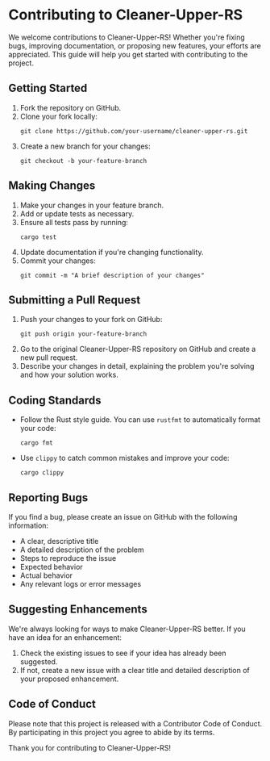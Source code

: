 # Contributing to Cleaner-Upper-RS

We welcome contributions to Cleaner-Upper-RS! Whether you're fixing bugs, improving documentation, or proposing new features, your efforts are appreciated. This guide will help you get started with contributing to the project.

## Getting Started

1. Fork the repository on GitHub.
2. Clone your fork locally:
   ```
   git clone https://github.com/your-username/cleaner-upper-rs.git
   ```
3. Create a new branch for your changes:
   ```
   git checkout -b your-feature-branch
   ```

## Making Changes

1. Make your changes in your feature branch.
2. Add or update tests as necessary.
3. Ensure all tests pass by running:
   ```
   cargo test
   ```
4. Update documentation if you're changing functionality.
5. Commit your changes:
   ```
   git commit -m "A brief description of your changes"
   ```

## Submitting a Pull Request

1. Push your changes to your fork on GitHub:
   ```
   git push origin your-feature-branch
   ```
2. Go to the original Cleaner-Upper-RS repository on GitHub and create a new pull request.
3. Describe your changes in detail, explaining the problem you're solving and how your solution works.

## Coding Standards

- Follow the Rust style guide. You can use `rustfmt` to automatically format your code:
  ```
  cargo fmt
  ```
- Use `clippy` to catch common mistakes and improve your code:
  ```
  cargo clippy
  ```

## Reporting Bugs

If you find a bug, please create an issue on GitHub with the following information:

- A clear, descriptive title
- A detailed description of the problem
- Steps to reproduce the issue
- Expected behavior
- Actual behavior
- Any relevant logs or error messages

## Suggesting Enhancements

We're always looking for ways to make Cleaner-Upper-RS better. If you have an idea for an enhancement:

1. Check the existing issues to see if your idea has already been suggested.
2. If not, create a new issue with a clear title and detailed description of your proposed enhancement.

## Code of Conduct

Please note that this project is released with a Contributor Code of Conduct. By participating in this project you agree to abide by its terms.

Thank you for contributing to Cleaner-Upper-RS!